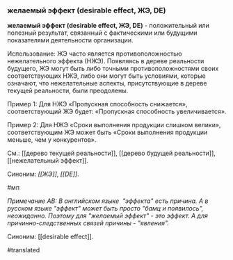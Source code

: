 ### желаемый эффект (desirable effect, ЖЭ, DE)

**желаемый эффект (desirable effect, ЖЭ, DE)** - положительный или полезный результат, связанный с фактическими или будущими показателями деятельности организации.

Использование: ЖЭ часто является противоположностью нежелательного эффекта (НЖЭ). Появляясь в дереве реальности будущего, ЖЭ могут быть либо точными противоположностями своих соответствующих НЖЭ, либо они могут быть условиями, которые означают, что нежелательные аспекты, присутствующие в дереве текущей реальности, были преодолены.

Пример 1: Для НЖЭ «Пропускная способность снижается», соответствующий ЖЭ будет: «Пропускная способность увеличивается».

Пример 2: Для НЖЭ «Сроки выполнения продукции слишком велики», соответствующим ЖЭ может быть «Сроки выполнения продукции меньше, чем у конкурентов».

См.: [[дерево текущей реальности]], [[дерево будущей реальности]], [[нежелательный эффект]].

Синоним: *[[ЖЭ]]*, *[[DE]]*.

#мп

*Примечание АВ: В английском языке  "эффекта" есть причина. А в русском языке "эффект" может быть просто "бамц и появилось", неожиданно. Поэтому для "желаемый эффект" - это эффект. А для причинно-следственных связей причины - "явления".*

Синоним: [[desirable effect]].

#translated
